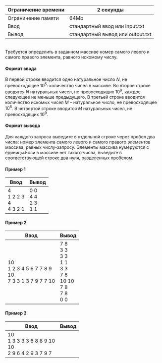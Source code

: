 | Ограничение времени 	| 2 секунды                        	|
|---------------------	|----------------------------------	|
| Ограничение памяти  	| 64Mb                             	|
| Ввод                	| стандартный ввод или input.txt   	|
| Вывод               	| стандартный вывод или output.txt 	|

\
Требуется определить в заданном массиве номер самого левого и самого правого элемента, равного искомому числу.

#### Формат ввода ####

В первой строке вводится одно натуральное число $N$, не превосходящее $10^5$: количество чисел в массиве. 
Во второй строке вводятся $N$ натуральных чисел, не превосходящих $10^9$, каждое следующее не меньше предыдущего. 
В третьей строке вводится количество искомых чисел $M$ – натуральное число, не превосходящее $10^6$. 
В четвертой строке вводится $M$ натуральных чисел, не превосходящих $10^9$.

#### Формат вывода ####

Для каждого запроса выведите в отдельной строке через пробел два числа: номер элемента самого левого и самого правого элементов массива, равных числу-запросу. 
Элементы массива нумеруются с единицы.Если в массиве нет такого числа, выведите в соответствующей строке два нуля, разделенных пробелом.

#### Пример 1 ####

| Ввод                             	| Вывод   	|
|----------------------------------	|---------	|
| 4 <br /> 1 2 2 3 <br /> 4 <br /> 4 3 2 1	| 0 0 <br /> 4 4 <br /> 2 3 <br /> 1 1 	| 

#### Пример 2 ####

| Ввод                             	| Вывод   	|
|----------------------------------	|---------	|
| 10 <br /> 1 2 3 4 5 6 7 7 8 9 <br /> 10 <br /> 7 3 3 1 3 7 9 7 7 10	| 7 8 <br /> 3 3 <br /> 3 3 <br /> 1 1 <br /> 3 3 <br /> 7 8 <br /> 10 10 <br /> 7 8 <br /> 7 8 <br /> 0 0 	| 

#### Пример 3 ####

| Ввод                             	| Вывод   	|
|----------------------------------	|---------	|
| 10 <br /> 1 3 3 3 3 6 8 8 9 10 <br /> 10 <br /> 2 9 6 4 2 9 3 7 9 7	| 	| 
